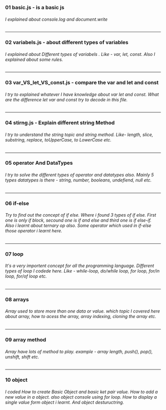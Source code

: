 ### 01 basic.js  - is a basic js 
###### I explained about console.log and document.write 
---

### 02 variabels.js -  about different types of variables
###### I explained about Different types of variabels . Like - var, let, const. Also I explained about some rules.
---

### 03 var_VS_let_VS_const.js - compare the var and let and const 
###### I try to explained whatever I have knowledge about var let and const. What are the difference let var and const try to decode in this file.
---

### 04 stirng.js - Explain different string Method
###### I try to understand the string topic and string method. Like- length, slice, substring, replace, toUpperCase, to LowerCase etc.
--- 

### 05 operator And DataTypes
###### I try to solve the different types of operator and datatypes also. Mainly 5 types datatypes is there - string, number, booleans, undefiend, null etc.
---

### 06 if-else 
###### Try to find out the concept of if else. Where i found 3 types of if else. First one is only if block, secound one is if and else and third one is if else-if. Also i learnt about ternary op also. Some operator which used in if-else those operator i learnt here.
---

### 07 loop
###### It's a very importent concept for all the programming language. Different types of loop I codede here. Like - while-loop, do/while loop, for loop, for/in loop, for/of loop etc.
---

### 08 arrays
###### Array used to store more than one data or value. which topic I covered here about array, how to acess the array, array indexing, cloning the array etc.
---

### 09 array method
###### Array have lots of method to play. example - array length, push(), pop(), unshift, shift etc.
---

### 10 object 
###### I coded How to create Basic Object and basic ket pair value. How to add a new value in a object. also object console using for loop. How to display a single value form object i learnt. And object destuructring. 
